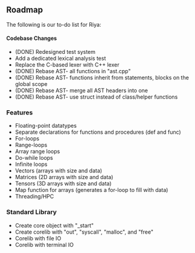 ## Roadmap

The following is our to-do list for Riya:


#### Codebase Changes

* (DONE) Redesigned test system
* Add a dedicated lexical analysis test
* Replace the C-based lexer with C++ lexer
* (DONE) Rebase AST- all functions in "ast.cpp"
* (DONE) Rebase AST- functions inherit from statements, blocks on the global scope
* (DONE) Rebase AST- merge all AST headers into one
* (DONE) Rebase AST- use struct instead of class/helper functions


### Features

* Floating-point datatypes
* Separate declarations for functions and procedures (def and func)
* For-loops
* Range-loops
* Array range loops
* Do-while loops
* Infinite loops
* Vectors (arrays with size and data)
* Matrices (2D arrays with size and data)
* Tensors (3D arrays with size and data)
* Map function for arrays (generates a for-loop to fill with data)
* Threading/HPC


### Standard Library

* Create core object with "_start"
* Create corelib with "out", "syscall", "malloc", and "free"
* Corelib with file IO
* Corelib with terminal IO

